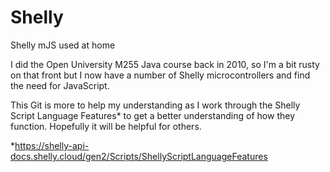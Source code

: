 # Shelly
 Shelly mJS used at home

 I did the Open University M255 Java course back in 2010, so I'm a bit rusty on that front but I now have a number
 of Shelly microcontrollers and find the need for JavaScript.
 
 This Git is more to help my understanding as I work through the Shelly Script Language Features* to get a  better
 understanding of how they function. Hopefully it will be helpful for others.
 
 *https://shelly-api-docs.shelly.cloud/gen2/Scripts/ShellyScriptLanguageFeatures
